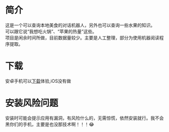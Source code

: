 # 简介
这是一个可以查询本地美食的对话机器人，另外也可以查询一些水果的知识。<br>
可以跟它说“我想吃火锅”、“苹果的热量”这些。<br>
项目是闲余时间所做，目前数据量较少。主要是人工整理，部分为使用机器阅读程序提取。
# 下载
安卓手机可以[下载](http://ys-i.ys168.com/617764311/615160439/TtiLjFm72286L2445LK8a4/app-release.apk)体验,iOS没有做
# 安装风险问题
安装时可能会提示应用有漏洞，有风险什么的，无需惊慌，依然安装就行。我不会黑你们的手机，主要是也没那技术啊！！！😂<br>
